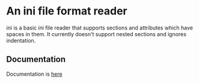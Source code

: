 # An ini file format reader

ini is a basic ini file reader that supports sections and attributes which have
spaces in them. It currently doesn't support nested sections and ignores
indentation.

## Documentation

Documentation is [here](https://godoc.org/github.com/ramblex/ini)
